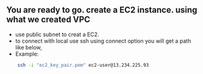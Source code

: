 ## You are ready to go. create a EC2 instance. using what we created VPC

- use public subnet to creat a EC2.
- to connect with local use ssh using connect option you will get a path like below,
- Example:

```bash
    ssh -i "ec2_key_pair.pem" ec2-user@13.234.225.93
 ```

